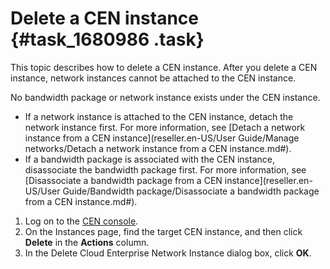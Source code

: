 # Delete a CEN instance {#task_1680986 .task}

This topic describes how to delete a CEN instance. After you delete a CEN instance, network instances cannot be attached to the CEN instance.

No bandwidth package or network instance exists under the CEN instance.

-   If a network instance is attached to the CEN instance, detach the network instance first. For more information, see [Detach a network instance from a CEN instance](reseller.en-US/User Guide/Manage networks/Detach a network instance from a CEN instance.md#).
-   If a bandwidth package is associated with the CEN instance, disassociate the bandwidth package first. For more information, see [Disassociate a bandwidth package from a CEN instance](reseller.en-US/User Guide/Bandwidth package/Disassociate a bandwidth package from a CEN instance.md#).

1.  Log on to the [CEN console](https://partners-intl.console.aliyun.com/#/cbn).
2.  On the Instances page, find the target CEN instance, and then click **Delete** in the **Actions** column.
3.  In the Delete Cloud Enterprise Network Instance dialog box, click **OK**.

